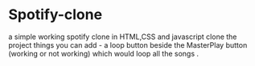 # Spotify-clone
a simple working spotify clone in HTML,CSS and javascript
clone the project 
things you can add - a loop button beside the MasterPlay button (working or not working) which would loop all the songs .
